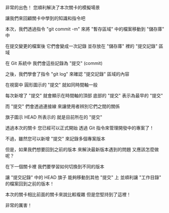 非常的出色！
您順利解決了本次關卡的模擬場景

讓我們來回顧關卡中學到的知識和指令吧

本次，我們透過指令 "git commit -m"
來將 "暫存區域" 中的檔案移動到 "儲存庫" 中

在提交變更的檔案後
它們會變成一次記錄
並存放在 "儲存庫" 裡的 "提交記錄" 區域

在 Git 系統中
我們會這些記錄為 "提交" (commit)

之後，我們學會了指令 "git log" 
來確認 "提交記錄" 區域的內容

在視窗中
圓形圖示的 "提交" 就如同時間軸一般

每次新增了 "提交"
就會顯示在時間軸的頂部
底部的 "提交" 表示為最早的 "提交"

而 "提交" 們會透過連接線
來讓使用者辨別它們之間的關係

旗子圖示 HEAD 所表示的
就是目前所在的 "提交" 

透過本次的關卡
您已經可以正式開始
透過 Git 指令來管理開發中的專案了！

不過，雖然您可以新增 "提交"
來記錄多個專案版本

但是，如果我們想要回到之前的版本
來解決最新版本遇到的問題
又應該怎麼做呢？

在下一個關卡裡
我們要學習如何切換到不同的版本

讓 "提交記錄" 中的 HEAD 旗子
能夠移動到其他 "提交" 上
並順利讓 "工作目錄" 的檔案回到之前的版本！

本次的關卡相比前面的關卡來說比較複雜
但是您堅持到了這裡！

非常的厲害！



